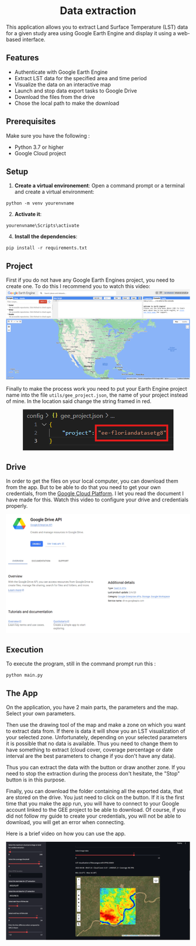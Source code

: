 <div style="text-align: center;">
    <h1>Data extraction</h1>
</div>



This application allows you to extract Land Surface Temperature (LST) data for a given study area using Google Earth Engine and display it using a web-based interface.

## Features

- Authenticate with Google Earth Engine
- Extract LST data for the specified area and time period
- Visualize the data on an interactive map
- Launch and stop data export tasks to Google Drive
- Download the files from the drive
- Chose the local path to make the download

## Prerequisites

Make sure you have the following :

- Python 3.7 or higher
- Google Cloud project

## Setup


1. **Create a virtual environement**:
Open a command prompt or a terminal and create a virtual environment:
```
python -m venv yourenvname
```

2. **Activate it**:
```
yourenvname\Scripts\activate
```
4. **Install the dependencies**:
```
pip install -r requirements.txt
```

## Project

First if you do not have any Google Earth Engines project, you need to create one. To do this I recommend you to watch this video:
[![Watch the video](images/image_gee.png)](https://www.youtube.com/watch?v=nbSafTubU14)


Finally to make the process work you need to put your Earth Engine project name into the file `utils/gee_project.json`, the name of your project instead of mine.
In the location said change the string framed in red.

<div style="text-align: center;" >
    <img src="images/gee_project_screen.png">
</div>

## Drive
In order to get the files on your local computer, you can download them from the app. But to be able to do that you need to get your own credentials, from the [Google Cloud Platform](https://console.cloud.google.com/). I let you read the document I have made for this. Watch this video to configure your drive and credentials properly. 

[![Watch the video](images/Readme_picture.png)](https://www.youtube.com/watch?v=BDu-uKlADxs )

## Execution
To execute the program, still in the command prompt run this :
```
python main.py
```

## The App
On the application, you have 2 main parts, the parameters and the map. Select your own parameters.

Then use the drawing tool of the map and make a zone on which you want to extract data from. If there is data it will show you an LST visualization of your selected zone. Unfortunately, depending on your selected parameters it is possible that no data is available. Thus you need to change them to have something to extract (cloud cover, coverage percentage or date interval are the best parameters to change if you don't have any data).

Thus you can extract the data with the button or draw another zone. If you need to stop the extraction during the process don't hesitate, the "Stop" button is in this purpose.

Finally, you can download the folder containing all the exported data, that are stored on the drive. You just need to click on the button. If it is the first time that you make the app run, you will have to connect to your Google account linked to the GEE project to be able to download. Of course, if you did not follow my guide to create your credentials, you will not be able to download, you will get an error when connecting. 

Here is a brief video on how you can use the app.


[![Watch the video](images/appealing_image.png)](https://www.youtube.com/watch?v=u-F7HcA686E)